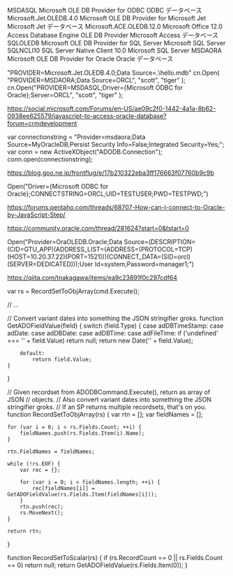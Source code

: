 ﻿MSDASQL	Microsoft OLE DB Provider for ODBC	ODBC データベース
Microsoft.Jet.OLEDB.4.0	Microsoft OLE DB Provider for Microsoft Jet	Microsoft Jet データベース
Microsoft.ACE.OLEDB.12.0	Microsoft Office 12.0 Access Database Engine OLE DB Provider	Microsoft Access データベース
SQLOLEDB	Microsoft OLE DB Provider for SQL Server	Microsoft SQL Server
SQLNCLI10	SQL Server Native Client 10.0	Microsoft SQL Server
MSDAORA	Microsoft OLE DB Provider for Oracle	Oracle データベース

"PROVIDER=Microsoft.Jet.OLEDB.4.0;Data Source=.\hello.mdb"
cn.Open( "PROVIDER=MSDAORA;Data Source=ORCL", "scott", "tiger" );
cn.Open("PROVIDER=MSDASQL;Driver={Microsoft ODBC for Oracle};Server=ORCL", "scott", "tiger" );


https://social.microsoft.com/Forums/en-US/ae09c2f0-1442-4a1a-8b62-0938ee625579/javascript-to-access-oracle-database?forum=crmdevelopment

var connectionstring = "Provider=msdaora;Data Source=MyOracleDB;Persist Security Info=False;Integrated Security=Yes;";  
var conn = new ActiveXObject("ADODB.Connection");  
    conn.open(connectionstring); 


https://blog.goo.ne.jp/frontflug/e/17b210322eba3ff176663f07760b9c9b

Open("Driver={Microsoft ODBC for Oracle};CONNECTSTRING=ORCL;UID=TESTUSER;PWD=TESTPWD;")


https://forums.pentaho.com/threads/68707-How-can-I-connect-to-Oracle-by-JavaScript-Step/

https://community.oracle.com/thread/281624?start=0&tstart=0

Open("Provider=OraOLEDB.Oracle;Data Source=(DESCRIPTION=(CID=GTU_APP)(ADDRESS_LIST=(ADDRESS=(PROTOCOL=TCP)(HOST=10.20.37.22)(PORT=1521)))(CONNECT_DATA=(SID=orcl)(SERVER=DEDICATED)));User Id=system;Password=manager1;")


https://qiita.com/tnakagawa/items/ea9c23891f0c297cdf64


var rs = RecordSetToObjArray(cmd.Execute();

//  ...

//  Convert variant dates into something the JSON stringifier groks. 
function GetADOFieldValue(field) {
    switch (field.Type) {
        case adDBTimeStamp:
        case adDate:
        case adDBDate:
        case adDBTime:
        case adFileTime:
            if ('undefined' === '' + field.Value)
                return null;
            return new Date('' + field.Value);

        default:
            return field.Value;
    }
}

//  Given recordset from ADODBCommand.Execute(), return as array of JSON 
//  objects. 
//  Also convert variant dates into something the JSON stringifier groks. 
//  If an SP returns multiple recordsets, that's on you. 
function RecordSetToObjArray(rs) {
    var rtn = [];
    var fieldNames = [];

    for (var i = 0; i < rs.Fields.Count; ++i) {
        fieldNames.push(rs.Fields.Item(i).Name);
    }

    rtn.FieldNames = fieldNames;

    while (!rs.EOF) {
        var rec = {};

        for (var i = 0; i < fieldNames.length; ++i) {
            rec[fieldNames[i]] = GetADOFieldValue(rs.Fields.Item(fieldNames[i]));
        }
        rtn.push(rec);
        rs.MoveNext();
    }

    return rtn;
}

function RecordSetToScalar(rs) {
    if (rs.RecordCount == 0 || rs.Fields.Count == 0)
        return null;
    return GetADOFieldValue(rs.Fields.Item(0));
}
